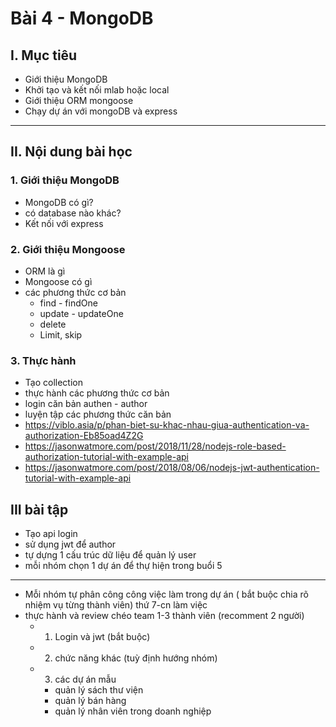# Bài 4 - MongoDB

## I. Mục tiêu

 *  Giới thiệu MongoDB
 *  Khởi tạo và kết nối mlab hoặc local
 *  Giới thiệu ORM mongoose
 *  Chạy dự án với mongoDB và express
------
## II. Nội dung bài học 
### 1. Giới thiệu MongoDB
- MongoDB có gì?
- có database nào khác?
- Kết nối với express

### 2. Giới thiệu Mongoose
- ORM là gì
- Mongoose có gì
- các phương thức cơ bản
    - find - findOne 
    - update - updateOne
    - delete 
    - Limit, skip

### 3. Thực hành 
- Tạo collection
- thực hành các phương thức cơ bản
- login căn bản authen - author
- luyện tập các phương thức căn bản
 - https://viblo.asia/p/phan-biet-su-khac-nhau-giua-authentication-va-authorization-Eb85oad4Z2G
 - https://jasonwatmore.com/post/2018/11/28/nodejs-role-based-authorization-tutorial-with-example-api
 - https://jasonwatmore.com/post/2018/08/06/nodejs-jwt-authentication-tutorial-with-example-api

## III bài tập 
- Tạo api login
- sử dụng jwt để author
- tự dựng 1 cấu trúc dữ liệu để quản lý user 
- mỗi nhóm chọn 1 dự án để thự hiện trong buổi 5 
- --------
-  Mỗi nhóm tự phân công công việc làm trong dự án ( bắt buộc chia rõ nhiệm vụ từng thành viên) thứ 7-cn làm việc
-  thực hành và review chéo team 1-3 thành viên (recomment 2 người)
    - 1. Login và jwt (bắt buộc)
    - 2. chức năng khác (tuỳ định hướng nhóm)
    - 3. các dự án mẫu 
        - quản lý sách thư viện
        - quản lý bán hàng
        - quản lý nhân viên trong doanh nghiệp


